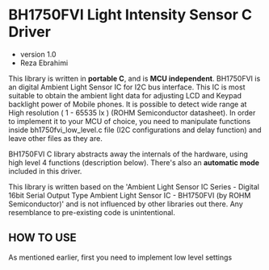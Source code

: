 # BH1750FVI Light Intensity Sensor C Driver
* version 1.0
* Reza Ebrahimi

This library is written in **portable C**, and is **MCU independent**. BH1750FVI is an digital Ambient Light Sensor IC for I2C bus interface. This IC is most suitable to obtain the ambient light data for adjusting LCD and Keypad backlight power of Mobile phones. It is possible to detect wide range at High resolution ( 1 - 65535 lx ) (ROHM Semiconductor datasheet). In order to implement it to your MCU of choice, you need to manipulate functions inside bh1750fvi_low_level.c file (I2C configurations and delay function) and leave other files as they are.

BH1750FVI C library abstracts away the internals of the hardware, using high level 4 functions (description below). There's also an **automatic mode** included in this driver.

This library is written based on the 'Ambient Light Sensor IC Series - Digital 16bit Serial Output Type Ambient Light Sensor IC - BH1750FVI (by ROHM Semiconductor)' and is not influenced by other libraries out there. Any resemblance to pre-existing code is unintentional.

## HOW TO USE

As mentioned earlier, first you need to implement low level settings 

  
